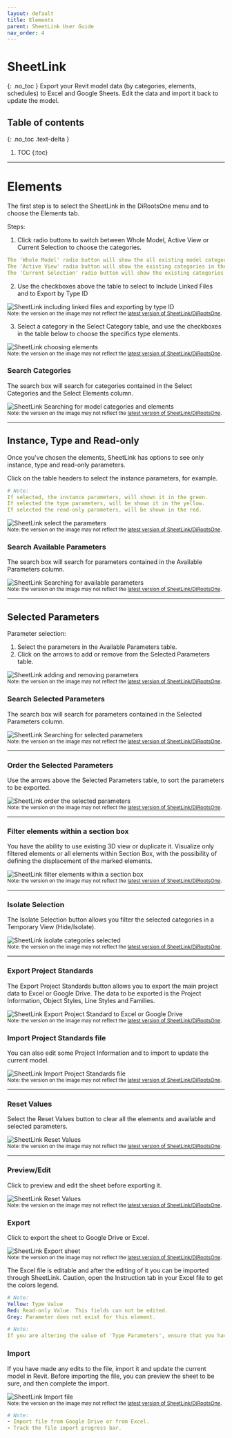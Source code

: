 ```yaml
---
layout: default
title: Elements
parent: SheetLink User Guide
nav_order: 4
---
```


# SheetLink
{: .no_toc }
Export your Revit model data (by categories, elements, schedules) to Excel and Google Sheets. Edit the data and import it back to update the model.
## Table of contents
{: .no_toc .text-delta }

1. TOC
{:toc}

---

# Elements

The first step is to select the SheetLink in the DiRootsOne menu and to choose the Elements tab. 

Steps:

1. Click radio buttons to switch between Whole Model, Active View or Current Selection to choose the categories.

```yaml
The 'Whole Model' radio button will show the all existing model categories.
The 'Active View' radio button will show the existing categories in the current view.
The 'Current Selection' radio button will show the existing categories in the current selection.
```

2. Use the checkboxes above the table to select to Include Linked Files and to Export by Type ID

![SheetLink including linked files and exporting by type ID](../../../assets\images\SheetLink\SH-El-LinkedfileTypeID.png)  
<sub>Note: the version on the image may not reflect the [latest version of SheetLink/DiRootsOne](https://diroots.com/revit-plugins/dirootsone/).</sub>

3. Select a category in the Select Category table, and use the checkboxes in the table below to choose the specifics type elements.

![SheetLink choosing elements](../../../assets\images\SheetLink\SH-El-SelectElements.gif)  
<sub>Note: the version on the image may not reflect the [latest version of SheetLink/DiRootsOne](https://diroots.com/revit-plugins/dirootsone/).</sub>

### Search Categories

The search box will search for categories contained in the Select Categories and the Select Elements column.  

![SheetLink Searching for model categories and elements](../../../assets\images\SheetLink\SH-El-SearchElements.gif)  
<sub>Note: the version on the image may not reflect the [latest version of SheetLink/DiRootsOne](https://diroots.com/revit-plugins/dirootsone/).</sub>

---

## Instance, Type and Read-only

Once you've chosen the elements, SheetLink has options to see only instance, type and read-only parameters.

Click on the table headers to select the instance parameters, for example.

```yaml
# Note:  
If selected, the instance parameters, will shown it in the green.
If selected the type parameters, will be shown it in the yellow.
If selected the read-only parameters, will be shown in the red.
```

![SheetLink select the parameters](../../../assets\images\SheetLink\SH-El-Instance.gif)  
<sub>Note: the version on the image may not reflect the [latest version of SheetLink/DiRootsOne](https://diroots.com/revit-plugins/dirootsone/).</sub>

### Search Available Parameters

The search box will search for parameters contained in the Available Parameters column.  

![SheetLink Searching for available parameters](../../../assets\images\SheetLink\SH-El-SearchParameters.gif)  
<sub>Note: the version on the image may not reflect the [latest version of SheetLink/DiRootsOne](https://diroots.com/revit-plugins/dirootsone/).</sub>

---

## Selected Parameters

Parameter selection:
1. Select the parameters in the Available Parameters table.
2. Click on the arrows to add or remove from the Selected Parameters table.


![SheetLink adding and removing parameters](../../../assets\images\SheetLink\SH-El-AddRemove.gif)  
<sub>Note: the version on the image may not reflect the [latest version of SheetLink/DiRootsOne](https://diroots.com/revit-plugins/dirootsone/).</sub>

### Search Selected Parameters

The search box will search for parameters contained in the Selected Parameters column.  

![SheetLink Searching for selected parameters](../../../assets\images\SheetLink\SH-El-SearchSelectedPar.gif)  
<sub>Note: the version on the image may not reflect the [latest version of SheetLink/DiRootsOne](https://diroots.com/revit-plugins/dirootsone/).</sub>

---

### Order the Selected Parameters

Use the arrows above the Selected Parameters table, to sort the parameters to be exported.  

![SheetLink order the selected parameters](../../../assets\images\SheetLink\SH-El-OrderParam.gif)  
<sub>Note: the version on the image may not reflect the [latest version of SheetLink/DiRootsOne](https://diroots.com/revit-plugins/dirootsone/).</sub>

---

### Filter elements within a section box

You have the ability to use existing 3D view or duplicate it. Visualize only filtered elements or all elements within Section Box, with the possibility of defining the displacement of the marked elements.

![SheetLink filter elements within a section box](../../../assets\images\SheetLink\SH-El-Bx.gif)  
<sub>Note: the version on the image may not reflect the [latest version of SheetLink/DiRootsOne](https://diroots.com/revit-plugins/dirootsone/).</sub>

---

### Isolate Selection

The Isolate Selection button allows you filter the selected categories in a Temporary View (Hide/Isolate).

![SheetLink isolate categories selected](../../../assets\images\SheetLink\SH-El-Isolate.gif)  
<sub>Note: the version on the image may not reflect the [latest version of SheetLink/DiRootsOne](https://diroots.com/revit-plugins/dirootsone/).</sub>

---

### Export Project Standards

The Export Project Standards button allows you to export the main project data to Excel or Google Drive. The data to be exported is the Project Information, Object Styles, Line Styles and Families.

![SheetLink Export Project Standard to Excel or Google Drive](../../../assets\images\SheetLink\SH-El-ExportProject.png)  
<sub>Note: the version on the image may not reflect the [latest version of SheetLink/DiRootsOne](https://diroots.com/revit-plugins/dirootsone/).</sub>

### Import Project Standards file

You can also edit some Project Information and to import to update the current model.

![SheetLink Import Project Standards file](../../../assets\images\SheetLink\SH-El-ImportProject.gif)  
<sub>Note: the version on the image may not reflect the [latest version of SheetLink/DiRootsOne](https://diroots.com/revit-plugins/dirootsone/).</sub>

---

### Reset Values

Select the Reset Values button to clear all the elements and available and selected parameters.

![SheetLink Reset Values](../../../assets\images\SheetLink\SH-El-ResetValues.png)  
<sub>Note: the version on the image may not reflect the [latest version of SheetLink/DiRootsOne](https://diroots.com/revit-plugins/dirootsone/).</sub>

---

### Preview/Edit

Click to preview and edit the sheet before exporting it.

![SheetLink Reset Values](../../../assets\images\SheetLink\SH-El-Preview.gif)  
<sub>Note: the version on the image may not reflect the [latest version of SheetLink/DiRootsOne](https://diroots.com/revit-plugins/dirootsone/).</sub>

### Export

Click to export the sheet to Google Drive or Excel.

![SheetLink Export sheet](../../../assets\images\SheetLink\SH-El-Export.png)  
<sub>Note: the version on the image may not reflect the [latest version of SheetLink/DiRootsOne](https://diroots.com/revit-plugins/dirootsone/).</sub>

The Excel file is editable and after the editing of it you can be imported through SheetLink.
Caution, open the Instruction tab in your Excel file to get the colors legend. 

```yaml
# Note:  
Yellow: Type Value
Red: Read-only Value. This fields can not be edited.
Grey: Parameter does not exist for this element.
```

```yaml
# Note:  
If you are altering the value of 'Type Parameters', ensure that you have the same value for all elements with the same 'Type ID'
```

### Import

If you have made any edits to the file, import it and update the current model in Revit. Before importing the file, you can preview the sheet to be sure, and then complete the import.

![SheetLink Import file](../../../assets\images\SheetLink\SH-El-Import.png)  
<sub>Note: the version on the image may not reflect the [latest version of SheetLink/DiRootsOne](https://diroots.com/revit-plugins/dirootsone/).</sub>

```yaml
# Note:  
- Import file from Google Drive or from Excel.
- Track the file import progress bar.
```
